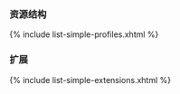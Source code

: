 ### 资源结构
{% include list-simple-profiles.xhtml %}
### 扩展

{% include list-simple-extensions.xhtml %}
